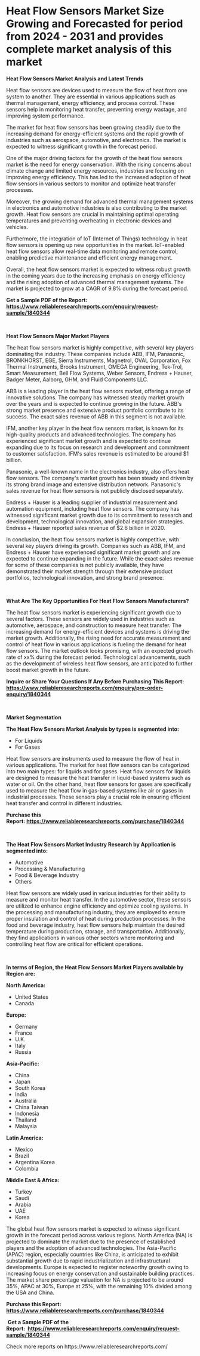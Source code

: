 <p><h1>Heat Flow Sensors Market Size Growing and Forecasted for period from 2024 - 2031 and provides complete market analysis of this market</h1></p><p><strong>Heat Flow Sensors Market Analysis and Latest Trends</strong></p>
<p><p>Heat flow sensors are devices used to measure the flow of heat from one system to another. They are essential in various applications such as thermal management, energy efficiency, and process control. These sensors help in monitoring heat transfer, preventing energy wastage, and improving system performance.</p><p>The market for heat flow sensors has been growing steadily due to the increasing demand for energy-efficient systems and the rapid growth of industries such as aerospace, automotive, and electronics. The market is expected to witness significant growth in the forecast period.</p><p>One of the major driving factors for the growth of the heat flow sensors market is the need for energy conservation. With the rising concerns about climate change and limited energy resources, industries are focusing on improving energy efficiency. This has led to the increased adoption of heat flow sensors in various sectors to monitor and optimize heat transfer processes.</p><p>Moreover, the growing demand for advanced thermal management systems in electronics and automotive industries is also contributing to the market growth. Heat flow sensors are crucial in maintaining optimal operating temperatures and preventing overheating in electronic devices and vehicles.</p><p>Furthermore, the integration of IoT (Internet of Things) technology in heat flow sensors is opening up new opportunities in the market. IoT-enabled heat flow sensors allow real-time data monitoring and remote control, enabling predictive maintenance and efficient energy management.</p><p>Overall, the heat flow sensors market is expected to witness robust growth in the coming years due to the increasing emphasis on energy efficiency and the rising adoption of advanced thermal management systems. The market is projected to grow at a CAGR of 9.8% during the forecast period.</p></p>
<p><strong>Get a Sample PDF of the Report:&nbsp; <a href="https://www.reliableresearchreports.com/enquiry/request-sample/1840344">https://www.reliableresearchreports.com/enquiry/request-sample/1840344</a></strong></p>
<p>&nbsp;</p>
<p><strong>Heat Flow Sensors Major Market Players</strong></p>
<p><p>The heat flow sensors market is highly competitive, with several key players dominating the industry. These companies include ABB, IFM, Panasonic, BRONKHORST, EGE, Sierra Instruments, Magnetrol, OVAL Corporation, Fox Thermal Instruments, Brooks Instrument, OMEGA Engineering, Tek-Trol, Smart Measurement, Bell Flow Systems, Weber Sensors, Endress + Hauser, Badger Meter, Aalborg, GHM, and Fluid Components LLC.</p><p>ABB is a leading player in the heat flow sensors market, offering a range of innovative solutions. The company has witnessed steady market growth over the years and is expected to continue growing in the future. ABB's strong market presence and extensive product portfolio contribute to its success. The exact sales revenue of ABB in this segment is not available.</p><p>IFM, another key player in the heat flow sensors market, is known for its high-quality products and advanced technologies. The company has experienced significant market growth and is expected to continue expanding due to its focus on research and development and commitment to customer satisfaction. IFM's sales revenue is estimated to be around $1 billion.</p><p>Panasonic, a well-known name in the electronics industry, also offers heat flow sensors. The company's market growth has been steady and driven by its strong brand image and extensive distribution network. Panasonic's sales revenue for heat flow sensors is not publicly disclosed separately.</p><p>Endress + Hauser is a leading supplier of industrial measurement and automation equipment, including heat flow sensors. The company has witnessed significant market growth due to its commitment to research and development, technological innovation, and global expansion strategies. Endress + Hauser reported sales revenue of $2.6 billion in 2020.</p><p>In conclusion, the heat flow sensors market is highly competitive, with several key players driving its growth. Companies such as ABB, IFM, and Endress + Hauser have experienced significant market growth and are expected to continue expanding in the future. While the exact sales revenue for some of these companies is not publicly available, they have demonstrated their market strength through their extensive product portfolios, technological innovation, and strong brand presence.</p></p>
<p>&nbsp;</p>
<p><strong>What Are The Key Opportunities For Heat Flow Sensors Manufacturers?</strong></p>
<p><p>The heat flow sensors market is experiencing significant growth due to several factors. These sensors are widely used in industries such as automotive, aerospace, and construction to measure heat transfer. The increasing demand for energy-efficient devices and systems is driving the market growth. Additionally, the rising need for accurate measurement and control of heat flow in various applications is fueling the demand for heat flow sensors. The market outlook looks promising, with an expected growth rate of xx% during the forecast period. Technological advancements, such as the development of wireless heat flow sensors, are anticipated to further boost market growth in the future.</p></p>
<p><strong>Inquire or Share Your Questions If Any Before Purchasing This Report: <a href="https://www.reliableresearchreports.com/enquiry/pre-order-enquiry/1840344">https://www.reliableresearchreports.com/enquiry/pre-order-enquiry/1840344</a></strong></p>
<p>&nbsp;</p>
<p><strong>Market Segmentation</strong></p>
<p><strong>The Heat Flow Sensors Market Analysis by types is segmented into:</strong></p>
<p><ul><li>For Liquids</li><li>For Gases</li></ul></p>
<p><p>Heat flow sensors are instruments used to measure the flow of heat in various applications. The market for heat flow sensors can be categorized into two main types: for liquids and for gases. Heat flow sensors for liquids are designed to measure the heat transfer in liquid-based systems such as water or oil. On the other hand, heat flow sensors for gases are specifically used to measure the heat flow in gas-based systems like air or gases in industrial processes. These sensors play a crucial role in ensuring efficient heat transfer and control in different industries.</p></p>
<p><strong>Purchase this Report:&nbsp;<a href="https://www.reliableresearchreports.com/purchase/1840344">https://www.reliableresearchreports.com/purchase/1840344</a></strong></p>
<p>&nbsp;</p>
<p><strong>The Heat Flow Sensors Market Industry Research by Application is segmented into:</strong></p>
<p><ul><li>Automotive</li><li>Processing & Manufacturing</li><li>Food & Beverage Industry</li><li>Others</li></ul></p>
<p><p>Heat flow sensors are widely used in various industries for their ability to measure and monitor heat transfer. In the automotive sector, these sensors are utilized to enhance engine efficiency and optimize cooling systems. In the processing and manufacturing industry, they are employed to ensure proper insulation and control of heat during production processes. In the food and beverage industry, heat flow sensors help maintain the desired temperature during production, storage, and transportation. Additionally, they find applications in various other sectors where monitoring and controlling heat flow are critical for efficient operations.</p></p>
<p>&nbsp;</p>
<p><strong>In terms of Region, the Heat Flow Sensors Market Players available by Region are:</strong></p>
<p>
    <p> <strong> North America: </strong>
        <ul>
            <li>United States</li>
            <li>Canada</li>
        </ul>
        </p> 
    <p> <strong> Europe: </strong>
        <ul>
            <li>Germany</li>
            <li>France</li>
            <li>U.K.</li>
            <li>Italy</li>
            <li>Russia</li>
        </ul>
        </p> 
    <p> <strong> Asia-Pacific: </strong>
        <ul>
            <li>China</li>
            <li>Japan</li>
            <li>South Korea</li>
            <li>India</li>
            <li>Australia</li>
            <li>China Taiwan</li>
            <li>Indonesia</li>
            <li>Thailand</li>
            <li>Malaysia</li>
        </ul>
        </p> 
    <p> <strong> Latin America: </strong>
        <ul>
            <li>Mexico</li>
            <li>Brazil</li>
            <li>Argentina Korea</li>
            <li>Colombia</li>
        </ul>
        </p> 
    <p> <strong> Middle East & Africa: </strong>
        <ul>
            <li>Turkey</li>
            <li>Saudi</li>
            <li>Arabia</li>
            <li>UAE</li>
            <li>Korea</li>
        </ul>
    </p>
    </p>
<p><p>The global heat flow sensors market is expected to witness significant growth in the forecast period across various regions. North America (NA) is projected to dominate the market due to the presence of established players and the adoption of advanced technologies. The Asia-Pacific (APAC) region, especially countries like China, is anticipated to exhibit substantial growth due to rapid industrialization and infrastructural developments. Europe is expected to register noteworthy growth owing to increasing focus on energy conservation and sustainable building practices. The market share percentage valuation for NA is projected to be around 35%, APAC at 30%, Europe at 25%, with the remaining 10% divided among the USA and China.</p></p>
<p><strong>Purchase this Report: <a href="https://www.reliableresearchreports.com/purchase/1840344">https://www.reliableresearchreports.com/purchase/1840344</a></strong></p>
<p>&nbsp;<strong>Get a Sample PDF of the Report:&nbsp;&nbsp;<a href="https://www.reliableresearchreports.com/enquiry/request-sample/1840344">https://www.reliableresearchreports.com/enquiry/request-sample/1840344</a></strong></p>
<p><strong></strong></p>
<p>Check more reports on https://www.reliableresearchreports.com/</p>